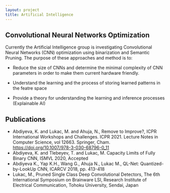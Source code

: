 ```yaml
---
layout: project
title: Artificial Intelligence
---
```


<h2>Convolutional Neural Networks Optimization</h2>

Currently the Artificial Intelligence group is investigating Convolutional Neural Networks (CNN) optimization using binarization and Semantic Pruning. The purpose of these approaches and method is to:

  - Reduce the size of CNNs and determine the minimal complexity of CNN parameters in order to make them current hardware friendly.
  
   - Understand the learning and the process of storing learned patterns in the featre space
   
   - Provide a theory for understanding the learning and inference processes (Explainable AI)
   
<h2>Publications</h2>


- Abdiyeva, K. and Lukac, M. and Ahuja, N., Remove to Improve?, ICPR International Workshops and Challenges. ICPR 2021. Lecture Notes in Computer Science, vol 12663. Springer, Cham. https://doi.org/10.1007/978-3-030-68796-0_11
- Abdiyeva, K. and Tlebeyev, T. and Lukac, M. Capacity Limits of Fully Binary CNN, ISMVL 2020, Accepted
- Abdiyeva K., Yap K.H., Wang G., Ahuja N., Lukac M., QL-Net: Quantized-by-LookUp CNN, ICARCV 2018, pp. 413-418
- Lukac, M., Pruned Single Class Deep Convolutional Detectors, The 6th International Symposium on Brainware LSI, Research Institute of Electrical Communication, Tohoku University, Sendai, Japan
